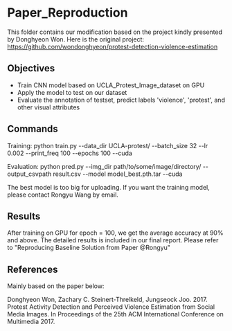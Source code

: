 # Paper_Reproduction

This folder contains our modification based on the project kindly presented by Donghyeon Won.
Here is the original project:
https://github.com/wondonghyeon/protest-detection-violence-estimation

## Objectives

 - Train CNN model based on UCLA_Protest_Image_dataset on GPU
 - Apply the model to test on our dataset 
 - Evaluate the annotation of testset, predict labels 'violence', 'protest', and other visual attributes

## Commands

Training:
python train.py --data_dir UCLA-protest/ --batch_size 32 --lr 0.002 --print_freq 100 --epochs 100 --cuda

Evaluation:
python pred.py --img_dir path/to/some/image/directory/ --output_csvpath result.csv --model model_best.pth.tar --cuda

The best model is too big for uploading. If you want the training model, please contact Rongyu Wang by email.

## Results

After training on GPU for epoch = 100, we get the average accuracy at 90% and above.
The detailed results is included in our final report. Please refer to "Reproducing Baseline Solution from Paper @Rongyu"

## References

Mainly based on the paper below:

Donghyeon Won, Zachary C. Steinert-Threlkeld, Jungseock Joo. 2017. Protest Activity Detection and Perceived Violence Estimation from Social Media Images. In Proceedings of the 25th ACM International Conference on Multimedia 2017.
